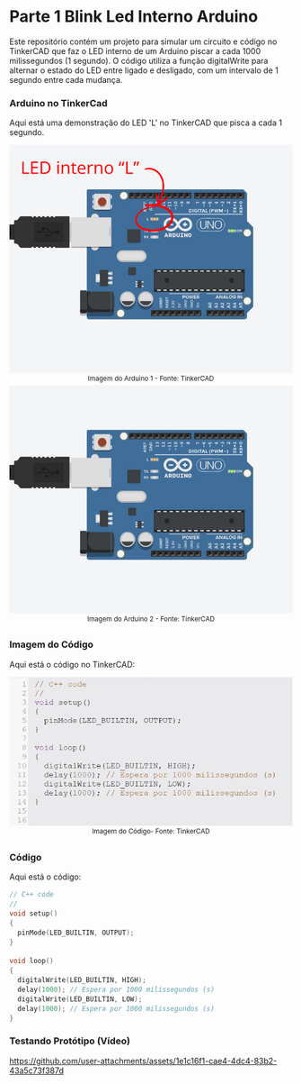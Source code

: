 # Parte 1 Blink Led Interno Arduino
Este repositório contém um projeto para simular um circuito e código no TinkerCAD que faz o LED interno de um Arduino piscar a cada 1000 milissegundos (1 segundo). O código utiliza a função digitalWrite para alternar o estado do LED entre ligado e desligado, com um intervalo de 1 segundo entre cada mudança.

### Arduino no TinkerCad
Aqui está uma demonstração do LED 'L' no TinkerCAD que pisca a cada 1 segundo.
<div align="center">
    <img src="assets/ledinterno1.png" alt="Imagem do Arduino 1" width="1000"/>
    <br>
    <sup>Imagem do Arduino 1 - Fonte: TinkerCAD</sup>
</div>

<div align="center">
    <img src="assets/ledinterno2.jpg" alt="Imagem do Arduino 2" width="1000"/>
    <br>
    <sup>Imagem do Arduino 2 - Fonte: TinkerCAD</sup>
</div>

### Imagem do Código
Aqui está o código no TinkerCAD:
<div align="center">
    <img src="assets/codigo.jpg" alt="Imagem do Código" width="1000"/>
    <br>
    <sup>Imagem do Código- Fonte: TinkerCAD</sup>
</div>

### Código
Aqui está o código:
``` C
// C++ code
//
void setup()
{
  pinMode(LED_BUILTIN, OUTPUT);
}

void loop()
{
  digitalWrite(LED_BUILTIN, HIGH);
  delay(1000); // Espera por 1000 milissegundos (s)
  digitalWrite(LED_BUILTIN, LOW);
  delay(1000); // Espera por 1000 milissegundos (s)
}
```

### Testando Protótipo (Vídeo)
https://github.com/user-attachments/assets/1e1c16f1-cae4-4dc4-83b2-43a5c73f387d



